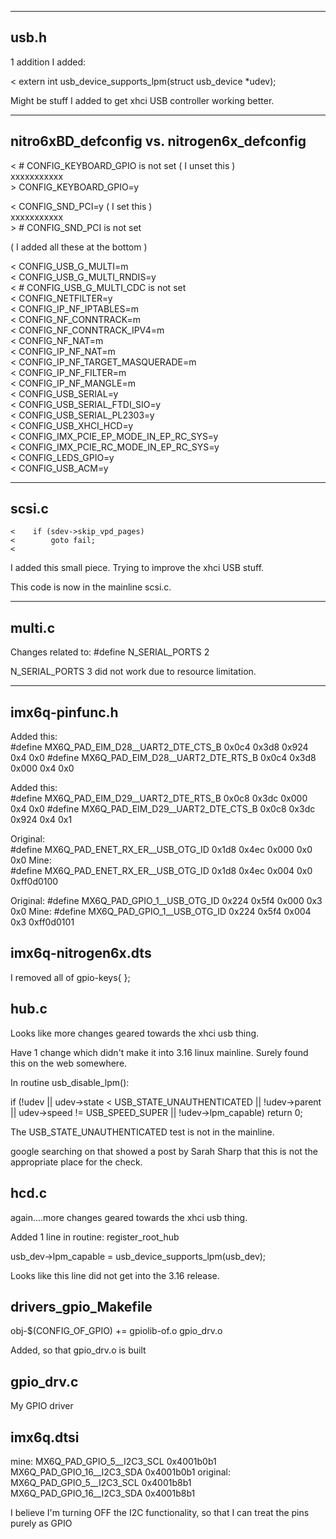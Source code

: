 
---

## usb.h

1 addition I added:

 < extern int usb_device_supports_lpm(struct usb_device *udev);


Might be stuff I added to get xhci USB controller working better.


---

## nitro6xBD_defconfig   vs.   nitrogen6x_defconfig

 < # CONFIG_KEYBOARD_GPIO is not set    ( I unset this )<br>
xxxxxxxxxxx<br>
 \> CONFIG_KEYBOARD_GPIO=y


 < CONFIG_SND_PCI=y                     ( I set this )<br>
xxxxxxxxxxx<br>
 \> # CONFIG_SND_PCI is not set


( I added all these at the bottom )

 < CONFIG_USB_G_MULTI=m<br>
 < CONFIG_USB_G_MULTI_RNDIS=y<br>
 < # CONFIG_USB_G_MULTI_CDC is not set<br>
 < CONFIG_NETFILTER=y<br>
 < CONFIG_IP_NF_IPTABLES=m<br>
 < CONFIG_NF_CONNTRACK=m<br>
 < CONFIG_NF_CONNTRACK_IPV4=m<br>
 < CONFIG_NF_NAT=m<br>
 < CONFIG_IP_NF_NAT=m<br>
 < CONFIG_IP_NF_TARGET_MASQUERADE=m<br>
 < CONFIG_IP_NF_FILTER=m<br>
 < CONFIG_IP_NF_MANGLE=m<br>
 < CONFIG_USB_SERIAL=y<br>
 < CONFIG_USB_SERIAL_FTDI_SIO=y<br>
 < CONFIG_USB_SERIAL_PL2303=y<br>
 < CONFIG_USB_XHCI_HCD=y<br>
 < CONFIG_IMX_PCIE_EP_MODE_IN_EP_RC_SYS=y<br>
 < CONFIG_IMX_PCIE_RC_MODE_IN_EP_RC_SYS=y<br>
 < CONFIG_LEDS_GPIO=y<br>
 < CONFIG_USB_ACM=y<br>

---

## scsi.c


    <    if (sdev->skip_vpd_pages)
    <        goto fail;
    < 

I added this small piece.   Trying to improve the xhci USB
stuff.

This code is now in the mainline scsi.c.

---

## multi.c

Changes related to:   #define  N_SERIAL_PORTS    2

N_SERIAL_PORTS 3 did not work due to resource limitation.

---

## imx6q-pinfunc.h

Added this:<br>
    #define MX6Q_PAD_EIM_D28__UART2_DTE_CTS_B         0x0c4 0x3d8 0x924 0x4 0x0
    #define MX6Q_PAD_EIM_D28__UART2_DTE_RTS_B         0x0c4 0x3d8 0x000 0x4 0x0

Added this:<br>
    #define MX6Q_PAD_EIM_D29__UART2_DTE_RTS_B         0x0c8 0x3dc 0x000 0x4 0x0
    #define MX6Q_PAD_EIM_D29__UART2_DTE_CTS_B         0x0c8 0x3dc 0x924 0x4 0x1


Original:<br>
    #define MX6Q_PAD_ENET_RX_ER__USB_OTG_ID           0x1d8 0x4ec 0x000 0x0 0x0
Mine:<br>
    #define MX6Q_PAD_ENET_RX_ER__USB_OTG_ID           0x1d8 0x4ec 0x004 0x0 0xff0d0100

Original:
  #define MX6Q_PAD_GPIO_1__USB_OTG_ID               0x224 0x5f4 0x000 0x3 0x0
Mine:
  #define MX6Q_PAD_GPIO_1__USB_OTG_ID               0x224 0x5f4 0x004 0x3 0xff0d0101


imx6q-nitrogen6x.dts
-------------------------------------

I removed all of gpio-keys{ };


hub.c
-------------------------------

Looks like more changes geared towards the xhci usb thing.

Have 1 change which didn't make it into 3.16 linux mainline.   Surely
found this on the web somewhere.

In routine usb_disable_lpm():

if (!udev || udev->state < USB_STATE_UNAUTHENTICATED || !udev->parent ||
			udev->speed != USB_SPEED_SUPER ||
			!udev->lpm_capable)
		return 0;

The USB_STATE_UNAUTHENTICATED test is not in the mainline.

google searching on that showed a post by Sarah Sharp that this is not the appropriate
place for the check.



hcd.c
-------------------------------

again....more changes geared towards the xhci usb thing.

Added 1 line in routine:  register_root_hub

   usb_dev->lpm_capable = usb_device_supports_lpm(usb_dev);

Looks like this line did not get into the 3.16 release.




drivers_gpio_Makefile
----------------------------------

obj-$(CONFIG_OF_GPIO)		+= gpiolib-of.o gpio_drv.o


Added, so that gpio_drv.o is built




gpio_drv.c
----------------------------------

My GPIO driver



imx6q.dtsi
------------------------

mine:
  MX6Q_PAD_GPIO_5__I2C3_SCL   0x4001b0b1
  MX6Q_PAD_GPIO_16__I2C3_SDA  0x4001b0b1
original:
  MX6Q_PAD_GPIO_5__I2C3_SCL   0x4001b8b1
  MX6Q_PAD_GPIO_16__I2C3_SDA  0x4001b8b1

I believe I'm turning OFF the I2C functionality, so that I can treat the pins purely as GPIO













